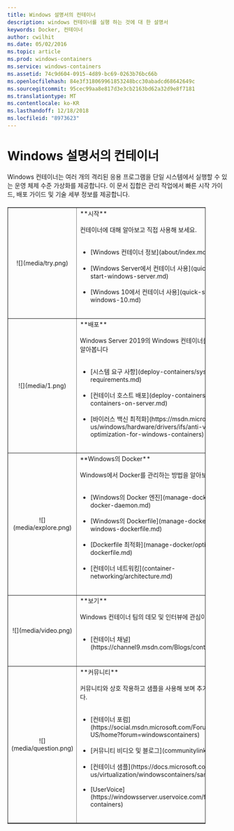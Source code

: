 ```yaml
---
title: Windows 설명서의 컨테이너
description: windows 컨테이너를 실행 하는 것에 대 한 설명서
keywords: Docker, 컨테이너
author: cwilhit
ms.date: 05/02/2016
ms.topic: article
ms.prod: windows-containers
ms.service: windows-containers
ms.assetid: 74c9d604-0915-4d89-bc69-0263b76bc66b
ms.openlocfilehash: 84e3f318069961853248bcc30abadcd68642649c
ms.sourcegitcommit: 95cec99aa8e817d3e3cb2163bd62a32d9e8f7181
ms.translationtype: MT
ms.contentlocale: ko-KR
ms.lasthandoff: 12/18/2018
ms.locfileid: "8973623"
---
```

# <a name="containers-on-windows-documentation"></a>Windows 설명서의 컨테이너

Windows 컨테이너는 여러 개의 격리된 응용 프로그램을 단일 시스템에서 실행할 수 있는 운영 체제 수준 가상화를 제공합니다. 이 문서 집합은 관리 작업에서 빠른 시작 가이드, 배포 가이드 및 기술 세부 정보를 제공합니다.

<table border="1" style="background-color:FFFFCC;border-collapse:collapse;border:1px solid FFCC00;color:000000;width:90%; margin-top: 20px" cellpadding="25" cellspacing="5">
<tr>
<td ><center>![](media/try.png)</center></td>
<td>**시작**<br /><br />
컨테이너에 대해 알아보고 직접 사용해 보세요.<br /><br />
<ul>
<li>[Windows 컨테이너 정보](about/index.md)<br /><br /></li>
<li>[Windows Server에서 컨테이너 사용](quick-start/quick-start-windows-server.md)<br /><br /></li>
<li>[Windows 10에서 컨테이너 사용](quick-start/quick-start-windows-10.md)<br /><br /></li>
</ul>
</td>
</tr>
<tr>
<td ><center>![](media/1.png)</center></td>
<td>**배포**<br /><br />
Windows Server 2019의 Windows 컨테이너를 배포 하는 방법을 알아봅니다<br /><br />
<ul>
<li>[시스템 요구 사항](deploy-containers/system-requirements.md)<br /><br /></li>
<li>[컨테이너 호스트 배포](deploy-containers/deploy-containers-on-server.md)<br /><br /></li>
<li>[바이러스 백신 최적화](https://msdn.microsoft.com/en-us/windows/hardware/drivers/ifs/anti-virus-optimization-for-windows-containers)<br /><br /></li>
</ul>
</td>
</tr>

<tr>
<td ><center>![](media/explore.png)</center></td>
<td>**Windows의 Docker**<br /><br />
Windows에서 Docker를 관리하는 방법을 알아보세요.<br /><br />
<ul>
<li>[Windows의 Docker 엔진](manage-docker/configure-docker-daemon.md)<br /><br /></li>
<li>[Windows의 Dockerfile](manage-docker/manage-windows-dockerfile.md)<br /><br /></li>
<li>[Dockerfile 최적화](manage-docker/optimize-windows-dockerfile.md)<br /><br /></li>
<li>[컨테이너 네트워킹](container-networking/architecture.md)<br /><br /></li>
</ul>
</td>
</tr>

<tr>
<td ><center>![](media/video.png)</center></td>
<td>**보기**<br /><br />
Windows 컨테이너 팀의 데모 및 인터뷰에 관심이 있으십니까?<br /><br />
<ul>
<li>[컨테이너 채널](https://channel9.msdn.com/Blogs/containers)</li>
</ul>
<br />
</td>
</tr>

<tr>
<td ><center>![](media/question.png)</center></td>
<td>**커뮤니티**<br /><br />
커뮤니티와 상호 작용하고 샘플을 사용해 보며 추가 리소스를 찾습니다.<br /><br />
<ul>
<li>[컨테이너 포럼](https://social.msdn.microsoft.com/Forums/en-US/home?forum=windowscontainers)<br /><br /></li>
<li>[커뮤니티 비디오 및 블로그](communitylinks.md)<br /><br /></li>
<li>[컨테이너 샘플](https://docs.microsoft.com/en-us/virtualization/windowscontainers/samples)<br /><br /></li>
<li>[UserVoice](https://windowsserver.uservoice.com/forums/304624-containers)<br /><br /></li>
</ul>
</td>
</tr>
</table>
